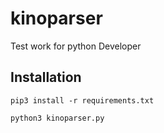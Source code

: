 # kinoparser

Test work for python Developer

## Installation

```pip3 install -r requirements.txt```

```python3 kinoparser.py```
